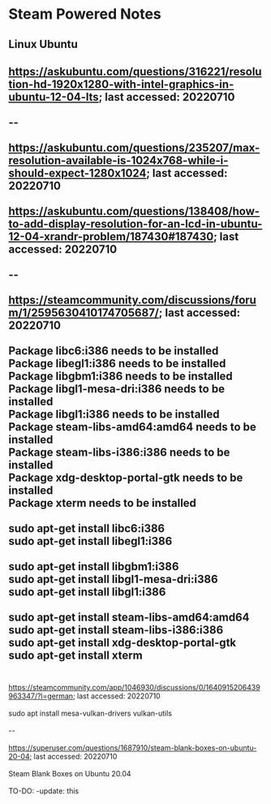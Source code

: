 # Steam Powered Notes

## Linux Ubuntu

https://askubuntu.com/questions/316221/resolution-hd-1920x1280-with-intel-graphics-in-ubuntu-12-04-lts; last accessed: 20220710<br/>
<br/>
--<br/>
<br/>
https://askubuntu.com/questions/235207/max-resolution-available-is-1024x768-while-i-should-expect-1280x1024; last accessed: 20220710<br/>
<br/>
https://askubuntu.com/questions/138408/how-to-add-display-resolution-for-an-lcd-in-ubuntu-12-04-xrandr-problem/187430#187430; last accessed: 20220710<br/>
<br/>
--<br/>
<br/>
https://steamcommunity.com/discussions/forum/1/2595630410174705687/; last accessed: 20220710<br/>
<br/>
Package libc6:i386 needs to be installed<br/>
Package libegl1:i386 needs to be installed<br/>
Package libgbm1:i386 needs to be installed<br/>
Package libgl1-mesa-dri:i386 needs to be installed<br/>
Package libgl1:i386 needs to be installed<br/>
Package steam-libs-amd64:amd64 needs to be installed<br/>
Package steam-libs-i386:i386 needs to be installed<br/>
Package xdg-desktop-portal-gtk needs to be installed<br/>
Package xterm needs to be installed<br/>
<br/>
sudo apt-get install libc6:i386<br/>
sudo apt-get install libegl1:i386<br/>
<br/>
sudo apt-get install libgbm1:i386<br/>
sudo apt-get install libgl1-mesa-dri:i386<br/>
sudo apt-get install libgl1:i386<br/>
<br/>
sudo apt-get install steam-libs-amd64:amd64<br/>
sudo apt-get install steam-libs-i386:i386<br/>
sudo apt-get install xdg-desktop-portal-gtk<br/>
sudo apt-get install xterm<br/>
<br/>
--
https://steamcommunity.com/app/1046930/discussions/0/1640915206439963347/?l=german; last accessed: 20220710<br/>
<br/>
sudo apt install mesa-vulkan-drivers vulkan-utils<br/>
<br/>
--<br/>
<br/>
https://superuser.com/questions/1687910/steam-blank-boxes-on-ubuntu-20-04; last accessed: 20220710<br/>
<br/>
Steam Blank Boxes on Ubuntu 20.04<br/>
<br/>
TO-DO: -update: this

